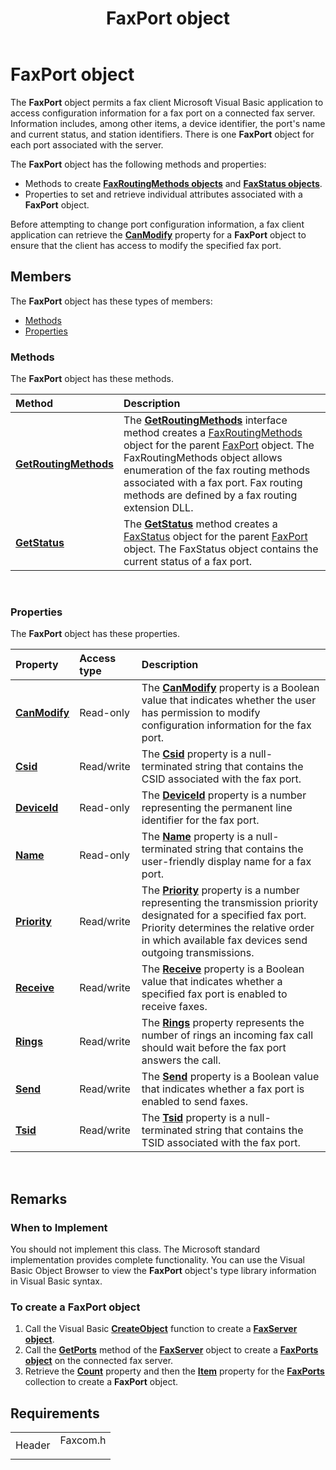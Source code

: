 ﻿---
Description: 'The FaxPort object permits a fax client Microsoft Visual Basic application to access configuration information for a fax port on a connected fax server.'
ms.assetid: '7888d042-7d85-4921-b233-f6e95e0c80d9'
title: FaxPort object
---

# FaxPort object

The **FaxPort** object permits a fax client Microsoft Visual Basic application to access configuration information for a fax port on a connected fax server. Information includes, among other items, a device identifier, the port's name and current status, and station identifiers. There is one **FaxPort** object for each port associated with the server.

The **FaxPort** object has the following methods and properties:

-   Methods to create [**FaxRoutingMethods objects**](-mfax-faxroutingmethods-object-visual-basic-.md) and [**FaxStatus objects**](-mfax-faxstatus-object-visual-basic-.md).
-   Properties to set and retrieve individual attributes associated with a **FaxPort** object.

Before attempting to change port configuration information, a fax client application can retrieve the [**CanModify**](-mfax-ifaxport-get-canmodify-vb.md) property for a **FaxPort** object to ensure that the client has access to modify the specified fax port.

## Members

The **FaxPort** object has these types of members:

-   [Methods](#methods)
-   [Properties](#properties)

### Methods

The **FaxPort** object has these methods.



| Method                                                           | Description                                                                                                                                                                                                                                                                                                                                                                                   |
|:-----------------------------------------------------------------|:----------------------------------------------------------------------------------------------------------------------------------------------------------------------------------------------------------------------------------------------------------------------------------------------------------------------------------------------------------------------------------------------|
| [**GetRoutingMethods**](-mfax-ifaxport-getroutingmethods-vb.md) | The [**GetRoutingMethods**](-mfax-ifaxport-getroutingmethods-vb.md) interface method creates a [FaxRoutingMethods](-mfax-faxroutingmethods.md) object for the parent [FaxPort](-mfax-faxport.md) object. The FaxRoutingMethods object allows enumeration of the fax routing methods associated with a fax port. Fax routing methods are defined by a fax routing extension DLL.<br/> |
| [**GetStatus**](-mfax-ifaxport-getstatus-vb.md)                 | The [**GetStatus**](-mfax-ifaxport-getstatus-vb.md) method creates a [FaxStatus](-mfax-faxstatus.md) object for the parent [FaxPort](-mfax-faxport.md) object. The FaxStatus object contains the current status of a fax port.<br/>                                                                                                                                                  |



 

### Properties

The **FaxPort** object has these properties.



| Property                                                        | Access type           | Description                                                                                                                                                                                                                                                           |
|:----------------------------------------------------------------|:----------------------|:----------------------------------------------------------------------------------------------------------------------------------------------------------------------------------------------------------------------------------------------------------------------|
| [**CanModify**](-mfax-ifaxport-get-canmodify-vb.md)<br/> | Read-only<br/>  | The [**CanModify**](-mfax-ifaxport-get-canmodify-vb.md) property is a Boolean value that indicates whether the user has permission to modify configuration information for the fax port.<br/>                                                                  |
| [**Csid**](-mfax-ifaxport-get-csid-vb.md)<br/>           | Read/write<br/> | The [**Csid**](-mfax-ifaxport-get-csid-vb.md) property is a null-terminated string that contains the CSID associated with the fax port. <br/>                                                                                                                  |
| [**DeviceId**](-mfax-ifaxport-get-deviceid-vb.md)<br/>   | Read-only<br/>  | The [**DeviceId**](-mfax-ifaxport-get-deviceid-vb.md) property is a number representing the permanent line identifier for the fax port. <br/>                                                                                                                  |
| [**Name**](-mfax-ifaxport-get-name-vb.md)<br/>           | Read-only<br/>  | The [**Name**](-mfax-ifaxport-get-name-vb.md) property is a null-terminated string that contains the user-friendly display name for a fax port.<br/>                                                                                                           |
| [**Priority**](-mfax-ifaxport-get-priority-vb.md)<br/>   | Read/write<br/> | The [**Priority**](-mfax-ifaxport-get-priority-vb.md) property is a number representing the transmission priority designated for a specified fax port. Priority determines the relative order in which available fax devices send outgoing transmissions.<br/> |
| [**Receive**](-mfax-ifaxport-get-receive-vb.md)<br/>     | Read/write<br/> | The [**Receive**](-mfax-ifaxport-get-receive-vb.md) property is a Boolean value that indicates whether a specified fax port is enabled to receive faxes.<br/>                                                                                                  |
| [**Rings**](-mfax-ifaxport-get-rings-vb.md)<br/>         | Read/write<br/> | The [**Rings**](-mfax-ifaxport-get-rings-vb.md) property represents the number of rings an incoming fax call should wait before the fax port answers the call. <br/>                                                                                           |
| [**Send**](-mfax-ifaxport-get-send-vb.md)<br/>           | Read/write<br/> | The [**Send**](-mfax-ifaxport-get-send-vb.md) property is a Boolean value that indicates whether a fax port is enabled to send faxes. <br/>                                                                                                                    |
| [**Tsid**](-mfax-ifaxport-get-tsid-vb.md)<br/>           | Read/write<br/> | The [**Tsid**](-mfax-ifaxport-get-tsid-vb.md) property is a null-terminated string that contains the TSID associated with the fax port.<br/>                                                                                                                   |



 

## Remarks

### When to Implement

You should not implement this class. The Microsoft standard implementation provides complete functionality. You can use the Visual Basic Object Browser to view the **FaxPort** object's type library information in Visual Basic syntax.

### To create a FaxPort object

1.  Call the Visual Basic [**CreateObject**](ec11fd03-b420-412f-b25a-057f877cefbc) function to create a [**FaxServer object**](-mfax-faxserver-object-visual-basic-.md).
2.  Call the [**GetPorts**](-mfax-ifaxserver-getports-vb.md) method of the [**FaxServer**](-mfax-faxserver-object-visual-basic-.md) object to create a [**FaxPorts object**](-mfax-faxports-object-visual-basic-.md) on the connected fax server.
3.  Retrieve the [**Count**](-mfax-ifaxports-get-count.md) property and then the [**Item**](-mfax-ifaxports-get-item.md) property for the [**FaxPorts**](-mfax-faxports-object-visual-basic-.md) collection to create a **FaxPort** object.

## Requirements



|                   |                                                                                     |
|-------------------|-------------------------------------------------------------------------------------|
| Header<br/> | <dl> <dt>Faxcom.h</dt> </dl> |



 

 




